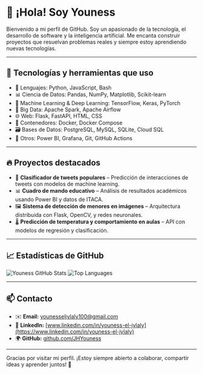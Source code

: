# 👋 ¡Hola! Soy Youness

Bienvenido a mi perfil de GitHub. Soy un apasionado de la tecnología, el desarrollo de software y la inteligencia artificial. Me encanta construir proyectos que resuelvan problemas reales y siempre estoy aprendiendo nuevas tecnologías.

---

## 🚀 Tecnologías y herramientas que uso

- 🔧 Lenguajes: Python, JavaScript, Bash
- 📊 Ciencia de Datos: Pandas, NumPy, Matplotlib, Scikit-learn
- 🤖 Machine Learning & Deep Learning: TensorFlow, Keras, PyTorch
- 🐘 Big Data: Apache Spark, Apache Airflow
- 🌐 Web: Flask, FastAPI, HTML, CSS
- 🐳 Contenedores: Docker, Docker Compose
- 🗃️ Bases de Datos: PostgreSQL, MySQL, SQLite, Cloud SQL
- 🧠 Otros: Power BI, Grafana, Git, GitHub Actions

---

## 🔥 Proyectos destacados

- 🧠 **Clasificador de tweets populares** – Predicción de interacciones de tweets con modelos de machine learning.
- 📊 **Cuadro de mando educativo** – Análisis de resultados académicos usando Power BI y datos de ITACA.
- 🖼️ **Sistema de detección de menores en imágenes** – Arquitectura distribuida con Flask, OpenCV, y redes neuronales.
- 🌡️ **Predicción de temperatura y comportamiento en aulas** – API con modelos de regresión y clasificación.

---

## 📈 Estadísticas de GitHub

![Youness GitHub Stats](https://github-readme-stats.vercel.app/api?username=JHYouness&show_icons=true&theme=radical)
![Top Languages](https://github-readme-stats.vercel.app/api/top-langs/?username=JHYouness&layout=compact&theme=radical)

---

## 📫 Contacto

- ✉️ **Email:** younesseljylaly100@gmail.com  
- 🔗 **LinkedIn:** [www.linkedin.com/in/youness-el-jylaly](https://www.linkedin.com/in/youness-el-jylaly)  
- 🌍 **GitHub:** [github.com/JHYouness](https://github.com/JHYouness)

---

Gracias por visitar mi perfil. ¡Estoy siempre abierto a colaborar, compartir ideas y aprender juntos! 🚀
